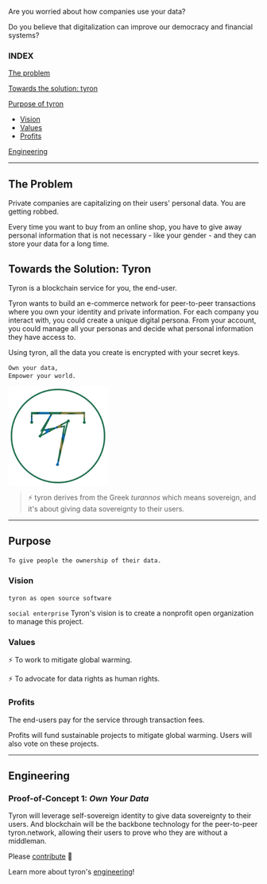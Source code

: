 Are you worried about how companies use your data?

Do you believe that digitalization can improve our democracy and financial systems?

### INDEX
[The problem](#the-problem)

[Towards the solution: tyron](#towards-the-solution-tyron)

[Purpose of tyron](#purpose)
 * [Vision](#vision)
 * [Values](#values)
 * [Profits](#profits)
 
[Engineering](#engineering)

---

## The Problem
Private companies are capitalizing on their users' personal data. You are getting robbed.

Every time you want to buy from an online shop, you have to give away personal information that is not necessary - like your gender - and they can store your data for a long time.

## Towards the Solution: Tyron
Tyron is a blockchain service for you, the end-user.

Tyron wants to build an e-commerce network for peer-to-peer transactions where you own your identity and private information. For each company you interact with, you could create a unique digital persona. From your account, you could manage all your personas and decide what personal information they have access to.

Using tyron, all the data you create is encrypted with your secret keys.

```
Own your data,
Empower your world.
```
<img src="/images/tyron.png" alt="tyron" title="tyron" width="200" height="200" align="middle" />

> :zap: tyron derives from the Greek _turannos_ which means sovereign, and it's about giving data sovereignty to their users.

---

## Purpose
```
To give people the ownership of their data.
```
### Vision
```tyron as open source software```

```social enterprise``` Tyron's vision is to create a nonprofit open organization to manage this project.
### Values
:zap: To work to mitigate global warming.

:zap: To advocate for data rights as human rights.

### Profits
The end-users pay for the service through transaction fees. 

Profits will fund sustainable projects to mitigate global warming. Users will also vote on these projects.

---

## Engineering
### Proof-of-Concept 1: _Own Your Data_
Tyron will leverage self-sovereign identity to give data sovereignty to their users.
And blockchain will be the backbone technology for the peer-to-peer tyron.network, allowing their users to prove who they are without a middleman.

Please [contribute](/ecosystem/contribute.md) :high_brightness:

Learn more about tyron's [engineering](/engineering/engineering.md)!
